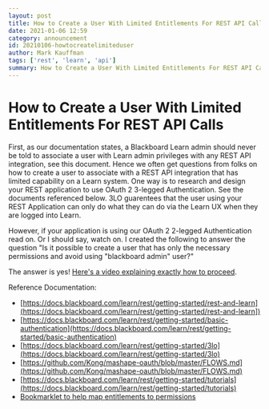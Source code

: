 ```yaml
---
layout: post
title: How to Create a User With Limited Entitlements For REST API Calls
date: 2021-01-06 12:59
category: announcement
id: 20210106-howtocreatelimiteduser
author: Mark Kauffman
tags: ['rest', 'learn', 'api']
summary: How to Create a User With Limited Entitlements For REST API Calls
---
```


# How to Create a User With Limited Entitlements For REST API Calls

First, as our documentation states, a Blackboard Learn admin should never be told to associate a user with Learn admin privileges with any REST API integration, see this document. Hence we often get questions from folks on how to create a user to associate with a REST API integration that has limited capability on a Learn system. One way is to research and design your REST application to use OAuth 2 3-legged Authentication. See the documents referenced below. 3LO guarentees that the user using your REST Application can only do what they can do via the Learn UX when they are logged into Learn.

However, if your application is using our OAuth 2 2-legged Authentication read on. Or I should say, watch on. I created the following to answer the question "Is it possible to create a user that has only the necessary permissions and avoid using "blackboard admin" user?"

The answer is yes! [Here's a video explaining exactly how to proceed](https://onblackboard-my.sharepoint.com/personal/mark_kauffman_blackboard_com/_layouts/15/onedrive.aspx?id=%2Fpersonal%2Fmark%5Fkauffman%5Fblackboard%5Fcom%2FDocuments%2FSnagit%2F2021%2D01%2D06%5F13%2D12%2D55%2ESystemRoleCourseOrgEnrollmentsOnly%2Emp4&parent=%2Fpersonal%2Fmark%5Fkauffman%5Fblackboard%5Fcom%2FDocuments%2FSnagit&originalPath=aHR0cHM6Ly9vbmJsYWNrYm9hcmQtbXkuc2hhcmVwb2ludC5jb20vOnY6L2cvcGVyc29uYWwvbWFya19rYXVmZm1hbl9ibGFja2JvYXJkX2NvbS9FY3p0UFJhUlhyOUVnVzlrRFRjbk4zRUJGSWJPdWlfbzVGdVRSY0o0d2F0UV9BP3J0aW1lPVl1MU1McWl5MkVn).

Reference Documentation:

* [https://docs.blackboard.com/learn/rest/getting-started/rest-and-learn](https://docs.blackboard.com/learn/rest/getting-started/rest-and-learn])
* [https://docs.blackboard.com/learn/rest/getting-started/basic-authentication](https://docs.blackboard.com/learn/rest/getting-started/basic-authentication)
* [https://docs.blackboard.com/learn/rest/getting-started/3lo](https://docs.blackboard.com/learn/rest/getting-started/3lo)
* [https://github.com/Kong/mashape-oauth/blob/master/FLOWS.md](https://github.com/Kong/mashape-oauth/blob/master/FLOWS.md)
* [https://docs.blackboard.com/learn/rest/getting-started/tutorials](https://docs.blackboard.com/learn/rest/getting-started/tutorials)
* [Bookmarklet to help map entitlements to permissions](https://community.blackboard.com/blogs/4/18)